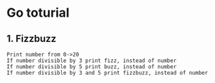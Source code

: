 # Go toturial 

## 1. Fizzbuzz
~~~~
Print number from 0->20
If number divisible by 3 print fizz, instead of number
If number divisible by 5 print buzz, instead of number
If number divisible by 3 and 5 print fizzbuzz, instead of number
~~~~
